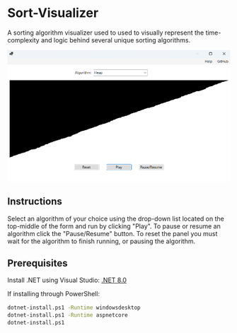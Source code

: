 # Sort-Visualizer

A sorting algorithm visualizer used to used to visually represent the time-complexity and logic behind several unique sorting algorithms.

![](github/Screenshot.png)

## Instructions
Select an algorithm of your choice using the drop-down list located on the top-middle of the form and run by clicking "Play".
To pause or resume an algorithm click the "Pause/Resume" button.
To reset the panel you must wait for the algorithm to finish running, or pausing the algorithm.

## Prerequisites
Install .NET using Visual Studio: [.NET 8.0](https://learn.microsoft.com/en-us/dotnet/core/install/windows#net-installer)

If installing through PowerShell:
```sh
dotnet-install.ps1 -Runtime windowsdesktop
dotnet-install.ps1 -Runtime aspnetcore
dotnet-install.ps1
```
